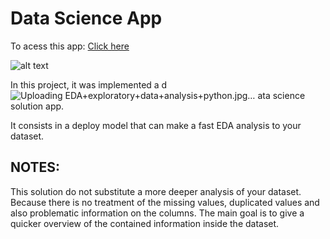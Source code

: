 # Data Science App

To acess this app: [Click here](https://dataappsolution.herokuapp.com/)

![alt text](https://github.com/user-attachments/assets/281551da-bd6c-4b78-b063-1db174da39e1)


In this project, it was implemented a d![Uploading EDA+exploratory+data+analysis+python.jpg…]()
ata science solution app.

It consists in a deploy model that can make a fast EDA analysis to your dataset. 

## NOTES:
This solution do not substitute a more deeper analysis of your dataset. Because there is no treatment of the missing values, duplicated values and also problematic information on the columns. The main goal is to give a quicker overview of the contained information inside the dataset.
